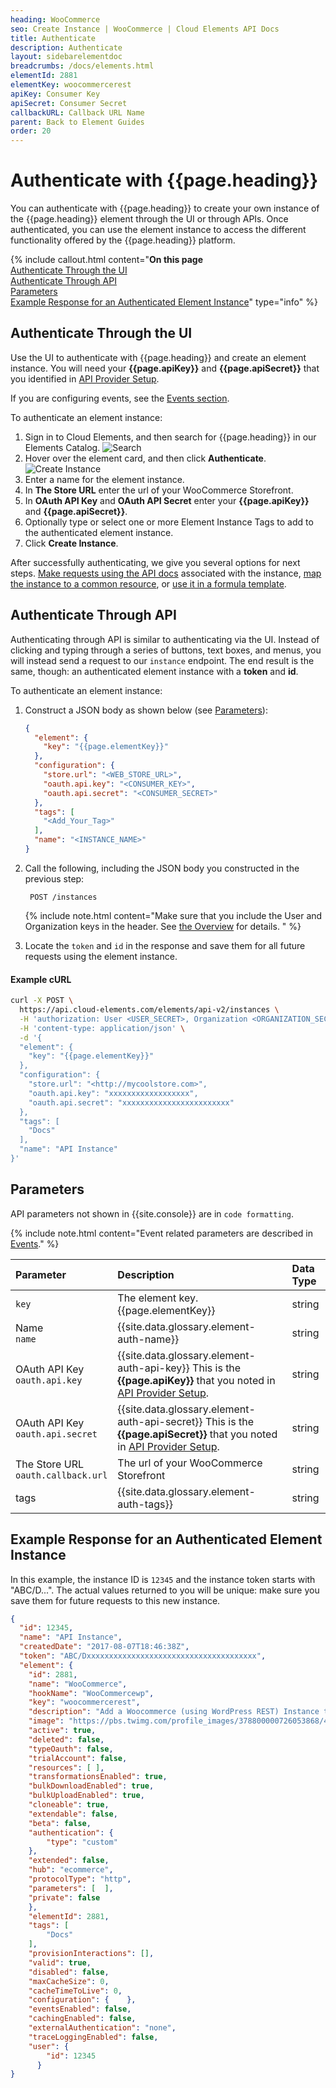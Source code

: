 ```yaml
---
heading: WooCommerce
seo: Create Instance | WooCommerce | Cloud Elements API Docs
title: Authenticate
description: Authenticate
layout: sidebarelementdoc
breadcrumbs: /docs/elements.html
elementId: 2881
elementKey: woocommercerest
apiKey: Consumer Key
apiSecret: Consumer Secret
callbackURL: Callback URL Name
parent: Back to Element Guides
order: 20
---
```


# Authenticate with {{page.heading}}

You can authenticate with {{page.heading}} to create your own instance of the {{page.heading}} element through the UI or through APIs. Once authenticated, you can use the element instance to access the different functionality offered by the {{page.heading}} platform.

{% include callout.html content="<strong>On this page</strong></br><a href=#authenticate-through-the-ui>Authenticate Through the UI</a></br><a href=#authenticate-through-api>Authenticate Through API</a></br><a href=#parameters>Parameters</a></br><a href=#example-response-for-an-authenticated-element-instance>Example Response for an Authenticated Element Instance</a>" type="info" %}

## Authenticate Through the UI

Use the UI to authenticate with {{page.heading}} and create an element instance. You will need your **{{page.apiKey}}** and **{{page.apiSecret}}** that you identified in [API Provider Setup](setup.html).

If you are configuring events, see the [Events section](events.html).

To authenticate an element instance:

1. Sign in to Cloud Elements, and then search for {{page.heading}} in our Elements Catalog.
![Search](/assets/img/elements/element-search2.png)
4. Hover over the element card, and then click **Authenticate**.
![Create Instance](/assets/img/elements/authenticate-instance.gif)
5. Enter a name for the element instance.
6. In **The Store URL** enter the url of your WooCommerce Storefront.
7. In **OAuth API Key** and **OAuth API Secret** enter your **{{page.apiKey}}** and **{{page.apiSecret}}**.
9. Optionally type or select one or more Element Instance Tags to add to the authenticated element instance.
7. Click **Create Instance**.

After successfully authenticating, we give you several options for next steps. [Make requests using the API docs](/docs/guides/elements/instances.html) associated with the instance, [map the instance to a common resource](/docs/guides/common-resources/mapping.html), or [use it in a formula template](/docs/guides/formulasC2/build-template.html).

## Authenticate Through API

Authenticating through API is similar to authenticating via the UI. Instead of clicking and typing through a series of buttons, text boxes, and menus, you will instead send a request to our `instance` endpoint. The end result is the same, though: an authenticated element instance with a  **token** and **id**.

To authenticate an element instance:

1. Construct a JSON body as shown below (see [Parameters](#parameters)):


    ```json
    {
      "element": {
        "key": "{{page.elementKey}}"
      },
      "configuration": {
        "store.url": "<WEB_STORE_URL>",
      	"oauth.api.key": "<CONSUMER_KEY>",
      	"oauth.api.secret": "<CONSUMER_SECRET>"
      },
      "tags": [
        "<Add_Your_Tag>"
      ],
      "name": "<INSTANCE_NAME>"
    }
    ```

1. Call the following, including the JSON body you constructed in the previous step:

        POST /instances

    {% include note.html content="Make sure that you include the User and Organization keys in the header. See <a href=index.html#authenticating-with-cloud-elements>the Overview</a> for details. " %}

1. Locate the `token` and `id` in the response and save them for all future requests using the element instance.

#### Example cURL

```bash
curl -X POST \
  https://api.cloud-elements.com/elements/api-v2/instances \
  -H 'authorization: User <USER_SECRET>, Organization <ORGANIZATION_SECRET>' \
  -H 'content-type: application/json' \
  -d '{
  "element": {
    "key": "{{page.elementKey}}"
  },
  "configuration": {
    "store.url": "<http://mycoolstore.com>",
  	"oauth.api.key": "xxxxxxxxxxxxxxxxxx",
  	"oauth.api.secret": "xxxxxxxxxxxxxxxxxxxxxxxx"
  },
  "tags": [
    "Docs"
  ],
  "name": "API Instance"
}'
```
## Parameters

API parameters not shown in {{site.console}} are in `code formatting`.

{% include note.html content="Event related parameters are described in <a href=events.html>Events</a>." %}

| Parameter | Description   | Data Type |
| :------------- | :------------- | :------------- |
| `key` | The element key.<br>{{page.elementKey}}  | string  |
|  Name</br>`name` |  {{site.data.glossary.element-auth-name}}  | string  |
| OAuth API Key</br>`oauth.api.key` |  {{site.data.glossary.element-auth-api-key}} This is the **{{page.apiKey}}** that you noted in [API Provider Setup](setup.html). |  string |
| OAuth API Key</br>`oauth.api.secret` | {{site.data.glossary.element-auth-api-secret}} This is the **{{page.apiSecret}}** that you noted in [API Provider Setup](setup.html). | string |
| The Store URL<br>`oauth.callback.url` | The url of your WooCommerce Storefront  | string |
| tags | {{site.data.glossary.element-auth-tags}} | string |

## Example Response for an Authenticated Element Instance

In this example, the instance ID is `12345` and the instance token starts with "ABC/D...". The actual values returned to you will be unique: make sure you save them for future requests to this new instance.

```json
{
  "id": 12345,
  "name": "API Instance",
  "createdDate": "2017-08-07T18:46:38Z",
  "token": "ABC/Dxxxxxxxxxxxxxxxxxxxxxxxxxxxxxxxxxxxxxx",
  "element": {
    "id": 2881,
    "name": "WooCommerce",
    "hookName": "WooCommercewp",
    "key": "woocommercerest",
    "description": "Add a Woocommerce (using WordPress REST) Instance to connect your existing Woocommerce account to the eCommerce Hub, allowing you to manage orders and products across multiple eCommerce Elements. You will need your Woocojmmerce API information to add an instance.",
    "image": "https://pbs.twimg.com/profile_images/378800000726053868/44a02004f2aeab0534c26fb5afc37784_400x400.png",
    "active": true,
    "deleted": false,
    "typeOauth": false,
    "trialAccount": false,
    "resources": [ ],
    "transformationsEnabled": true,
    "bulkDownloadEnabled": true,
    "bulkUploadEnabled": true,
    "cloneable": true,
    "extendable": false,
    "beta": false,
    "authentication": {
        "type": "custom"
    },
    "extended": false,
    "hub": "ecommerce",
    "protocolType": "http",
    "parameters": [  ],
    "private": false
    },
    "elementId": 2881,
    "tags": [
        "Docs"
    ],
    "provisionInteractions": [],
    "valid": true,
    "disabled": false,
    "maxCacheSize": 0,
    "cacheTimeToLive": 0,
    "configuration": {    },
    "eventsEnabled": false,
    "cachingEnabled": false,
    "externalAuthentication": "none",
    "traceLoggingEnabled": false,
    "user": {
        "id": 12345
      }
}
```
